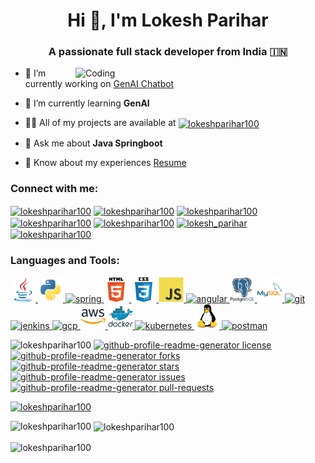 <h1 align="center">Hi 👋, I'm Lokesh Parihar</h1>
<h3 align="center">A passionate full stack developer from India 🇮🇳</h3>
<img align ="right" alt = "Coding" width="400" src = "https://c.tenor.com/bQCwwu0yF90AAAAi/developer-workstation.gif">

- 🔭 I’m currently working on [GenAI Chatbot](https://github.com/lokeshparihar100/GenAI_ChatBot)

- 🌱 I’m currently learning **GenAI**

- 👨‍💻 All of my projects are available at <a href="https://github.com/lokeshparihar100/" target="blank"><img align="center" src="https://raw.githubusercontent.com/rahuldkjain/github-profile-readme-generator/master/src/images/icons/Social/github.svg" alt="lokeshparihar100" height="20" width="20" /></a>

- 💬 Ask me about **Java Springboot**

- 📄 Know about my experiences [Resume](https://drive.google.com/drive/folders/1-4jJbpMwnbnxOOKUc2oiYS_vNMEg1Hix?usp=sharing)

<h3 align="left">Connect with me:</h3>
<p align="left">
<a href="https://linkedin.com/in/lokeshparihar100" target="blank"><img align="center" src="https://raw.githubusercontent.com/rahuldkjain/github-profile-readme-generator/master/src/images/icons/Social/linked-in-alt.svg" alt="lokeshparihar100" height="30" width="40" /></a>
<a href="https://www.leetcode.com/lokeshparihar100" target="blank"><img align="center" src="https://raw.githubusercontent.com/rahuldkjain/github-profile-readme-generator/master/src/images/icons/Social/leet-code.svg" alt="lokeshparihar100" height="30" width="40" /></a>
<a href="https://www.hackerrank.com/lokeshparihar100" target="blank"><img align="center" src="https://raw.githubusercontent.com/rahuldkjain/github-profile-readme-generator/master/src/images/icons/Social/hackerrank.svg" alt="lokeshparihar100" height="30" width="40" /></a>
<a href="https://instagram.com/lokeshparihar100" target="blank"><img align="center" src="https://raw.githubusercontent.com/rahuldkjain/github-profile-readme-generator/master/src/images/icons/Social/instagram.svg" alt="lokeshparihar100" height="30" width="40" /></a>
<a href="https://www.youtube.com/c/lokeshparihar100" target="blank"><img align="center" src="https://raw.githubusercontent.com/rahuldkjain/github-profile-readme-generator/master/src/images/icons/Social/youtube.svg" alt="lokeshparihar100" height="30" width="40" /></a>
<a href="https://twitter.com/lokesh_parihar" target="blank"><img align="center" src="https://raw.githubusercontent.com/rahuldkjain/github-profile-readme-generator/master/src/images/icons/Social/twitter.svg" alt="lokesh_parihar" height="30" width="40" /></a>
<a href="https://fb.com/lokeshparihar100" target="blank"><img align="center" src="https://raw.githubusercontent.com/rahuldkjain/github-profile-readme-generator/master/src/images/icons/Social/facebook.svg" alt="lokeshparihar100" height="30" width="40" /></a>
</p>

<h3 align="left">Languages and Tools:</h3>
<p align="left">
<a href="https://www.java.com" target="_blank" rel="noreferrer"> <img src="https://raw.githubusercontent.com/devicons/devicon/master/icons/java/java-original.svg" alt="java" width="40" height="40"/> </a> 
<a href="https://www.python.org" target="_blank" rel="noreferrer"> <img src="https://raw.githubusercontent.com/devicons/devicon/master/icons/python/python-original.svg" alt="python" width="40" height="40"/> </a> 
<a href="https://spring.io/" target="_blank" rel="noreferrer"> <img src="https://www.vectorlogo.zone/logos/springio/springio-icon.svg" alt="spring" width="40" height="40"/> </a>
<a href="https://www.w3.org/html/" target="_blank" rel="noreferrer"> <img src="https://raw.githubusercontent.com/devicons/devicon/master/icons/html5/html5-original-wordmark.svg" alt="html5" width="40" height="40"/> </a> 
<a href="https://www.w3schools.com/css/" target="_blank" rel="noreferrer"> <img src="https://raw.githubusercontent.com/devicons/devicon/master/icons/css3/css3-original-wordmark.svg" alt="css3" width="40" height="40"/> </a> 
<a href="https://developer.mozilla.org/en-US/docs/Web/JavaScript" target="_blank" rel="noreferrer"> <img src="https://raw.githubusercontent.com/devicons/devicon/master/icons/javascript/javascript-original.svg" alt="javascript" width="40" height="40"/> </a> 
<a href="https://angular.io" target="_blank" rel="noreferrer"> <img src="https://angular.io/assets/images/logos/angular/angular.svg" alt="angular" width="40" height="40"/> </a> 
<a href="https://www.postgresql.org" target="_blank" rel="noreferrer"> <img src="https://raw.githubusercontent.com/devicons/devicon/master/icons/postgresql/postgresql-original-wordmark.svg" alt="postgresql" width="40" height="40"/> </a> 
<a href="https://www.mysql.com/" target="_blank" rel="noreferrer"> <img src="https://raw.githubusercontent.com/devicons/devicon/master/icons/mysql/mysql-original-wordmark.svg" alt="mysql" width="40" height="40"/> </a> 
<a href="https://git-scm.com/" target="_blank" rel="noreferrer"> <img src="https://www.vectorlogo.zone/logos/git-scm/git-scm-icon.svg" alt="git" width="40" height="40"/> </a> 
<a href="https://www.jenkins.io" target="_blank" rel="noreferrer"> <img src="https://www.vectorlogo.zone/logos/jenkins/jenkins-icon.svg" alt="jenkins" width="40" height="40"/> </a> 
<a href="https://cloud.google.com" target="_blank" rel="noreferrer"> <img src="https://www.vectorlogo.zone/logos/google_cloud/google_cloud-icon.svg" alt="gcp" width="40" height="40"/> </a> 
<a href="https://aws.amazon.com" target="_blank" rel="noreferrer"> <img src="https://raw.githubusercontent.com/devicons/devicon/master/icons/amazonwebservices/amazonwebservices-original-wordmark.svg" alt="aws" width="40" height="40"/> </a> 
<a href="https://www.docker.com/" target="_blank" rel="noreferrer"> <img src="https://raw.githubusercontent.com/devicons/devicon/master/icons/docker/docker-original-wordmark.svg" alt="docker" width="40" height="40"/> </a> 
<a href="https://kubernetes.io" target="_blank" rel="noreferrer"> <img src="https://www.vectorlogo.zone/logos/kubernetes/kubernetes-icon.svg" alt="kubernetes" width="40" height="40"/> </a> 
<a href="https://www.linux.org/" target="_blank" rel="noreferrer"> <img src="https://raw.githubusercontent.com/devicons/devicon/master/icons/linux/linux-original.svg" alt="linux" width="40" height="40"/> </a> 
<a href="https://postman.com" target="_blank" rel="noreferrer"> <img src="https://www.vectorlogo.zone/logos/getpostman/getpostman-icon.svg" alt="postman" width="40" height="40"/> </a>
</p>
<p align="left"> <img src="https://komarev.com/ghpvc/?username=lokeshparihar100&label=Profile%20views&color=0e75b6&style=flat" alt="lokeshparihar100" />
<!-- <p align="center"> -->
<a href="https://github.com/lokeshparihar100/GenAI_ChatBot/blob/master/LICENSE" target="blank">
<img src="https://img.shields.io/github/license/lokeshparihar100/GenAI_ChatBot?style=flat-square" alt="github-profile-readme-generator license" />
</a>
<a href="https://github.com/lokeshparihar100/GenAI_ChatBot/fork" target="blank">
<img src="https://img.shields.io/github/forks/lokeshparihar100/GenAI_ChatBot?style=flat-square" alt="github-profile-readme-generator forks"/>
</a>
<a href="https://github.com/lokeshparihar100/GenAI_ChatBot/stargazers" target="blank">
<img src="https://img.shields.io/github/stars/lokeshparihar100/GenAI_ChatBot?style=flat-square" alt="github-profile-readme-generator stars"/>
</a>
<a href="https://github.com/lokeshparihar100/GenAI_ChatBot/issues" target="blank">
<img src="https://img.shields.io/github/issues/lokeshparihar100/GenAI_ChatBot?style=flat-square" alt="github-profile-readme-generator issues"/>
</a>
<a href="https://github.com/lokeshparihar100/GenAI_ChatBot/pulls" target="blank">
<img src="https://img.shields.io/github/issues-pr/lokeshparihar100/GenAI_ChatBot?style=flat-square" alt="github-profile-readme-generator pull-requests"/>
</a>
<!-- <a href="https://discord.gg/HHMs7Eg" target="blank">
<img src="https://img.shields.io/discord/735303195105951764?label=Join%20Community&logo=discord&style=flat-square" alt="join discord community of github profile readme generator"/>
</a> -->
</p>
<p align="left"> <a href="https://github.com/ryo-ma/github-profile-trophy"><img src="https://github-profile-trophy.vercel.app/?username=lokeshparihar100" alt="lokeshparihar100" /></a> </p>

<p><img align="left" src="https://github-readme-stats.vercel.app/api/top-langs?username=lokeshparihar100&show_icons=true&locale=en&layout=compact" alt="lokeshparihar100" /></p>

<p>&nbsp;<img align="center" src="https://github-readme-stats.vercel.app/api?username=lokeshparihar100&show_icons=true&locale=en" alt="lokeshparihar100" /></p>

<p><img align="center" src="https://github-readme-streak-stats.herokuapp.com/?user=lokeshparihar100&" alt="lokeshparihar100" /></p>
